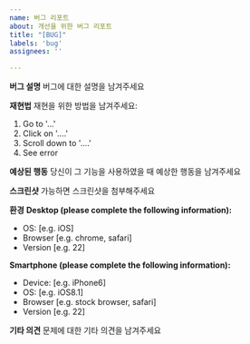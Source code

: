 ```yaml
---
name: 버그 리포트
about: 개선을 위한 버그 리포트
title: "[BUG]"
labels: 'bug'
assignees: ''

---
```


**버그 설명**
버그에 대한 설명을 남겨주세요

**재현법**
재현을 위한 방법을 남겨주세요:
1. Go to '...'
2. Click on '....'
3. Scroll down to '....'
4. See error

**예상된 행동**
당신이 그 기능을 사용하였을 때 예상한 행동을 남겨주세요

**스크린샷**
가능하면 스크린샷을 첨부해주세요

**환경**
**Desktop (please complete the following information):**
 - OS: [e.g. iOS]
 - Browser [e.g. chrome, safari]
 - Version [e.g. 22]

**Smartphone (please complete the following information):**
 - Device: [e.g. iPhone6]
 - OS: [e.g. iOS8.1]
 - Browser [e.g. stock browser, safari]
 - Version [e.g. 22]

**기타 의견**
문제에 대한 기타 의견을 남겨주세요
